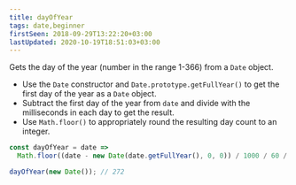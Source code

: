 ```yaml
---
title: dayOfYear
tags: date,beginner
firstSeen: 2018-09-29T13:22:20+03:00
lastUpdated: 2020-10-19T18:51:03+03:00
---
```


Gets the day of the year (number in the range 1-366) from a `Date` object.

- Use the `Date` constructor and `Date.prototype.getFullYear()` to get the first day of the year as a `Date` object.
- Subtract the first day of the year from `date` and divide with the milliseconds in each day to get the result.
- Use `Math.floor()` to appropriately round the resulting day count to an integer.

```js
const dayOfYear = date =>
  Math.floor((date - new Date(date.getFullYear(), 0, 0)) / 1000 / 60 / 60 / 24);
```

```js
dayOfYear(new Date()); // 272
```
